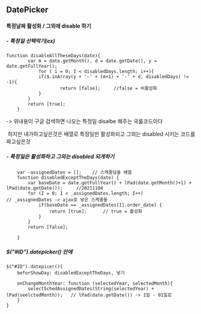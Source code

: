 ## DatePicker



#### 특정날짜 활성화 / 그외에 disable 하기 

##### - 특정일 선택막기(ex)

```
function disableAllTheseDays(date){
		var m = date.getMonth(), d = date.getDate(), y = date.getFullYear();
			for ( i = 0; I < disabledDays.length; i++){
			if($.inArray(y + '-' + (m+1) + '-' + d, disabledDays) != -1){
					return [false];		//false = 비활성화
			}
		}
		return [true];
	}
```

-> 위내용이 구글 검색하면 나오는 특정일 disalbe 해주는 국룰코드이다 

​	하지만 내가하고싶은것은 배열로 특정일만 활성화되고 그외는 disabled 시키는 코드를 짜고싶은것

##### - 특정일은 활성화하고 그외는 disabled 되게하기

```
	var -assignedDates = []; 	// 스케줄담을 배열 
	function disabledExceptTheDays(date) {
		var baseDate = date.getFullYear() + lPad(date.getMonth()+1) + lPad(date.getDate());		//20211104 
		for (I = 0; I < _assignedDates.length; I++) 						// _assignedDates -> ajax로 넣은 스케줄들
			if(baseDate == _assignedDates[I].order_date) {
				return [true];		// true = 활성화
			}
		}
		return [false];

	}
```

##### $("#ID").datepicker() 안에

```
$("#ID").datepicer(){
	beforShowDay: disabledExceptTheDays, 넣기 

	onChangeMonthYear: function (selectedYear, selectedMonth){
		selectSchedAssignedDates(String(selectedYear) + lPad(seelctedMonth));	// lPad(date.getDate()) -> 1일 - 01일로 
	}
}
```



